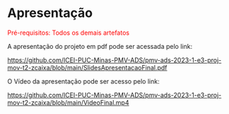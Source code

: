# Apresentação

<span style="color:red">Pré-requisitos: Todos os demais artefatos</span>

A apresentação do projeto em pdf pode ser acessada pelo link:

https://github.com/ICEI-PUC-Minas-PMV-ADS/pmv-ads-2023-1-e3-proj-mov-t2-zcaixa/blob/main/SlidesApresentacaoFinal.pdf

O Vídeo da apresentação pode ser acesso pelo link:

https://github.com/ICEI-PUC-Minas-PMV-ADS/pmv-ads-2023-1-e3-proj-mov-t2-zcaixa/blob/main/VideoFinal.mp4
